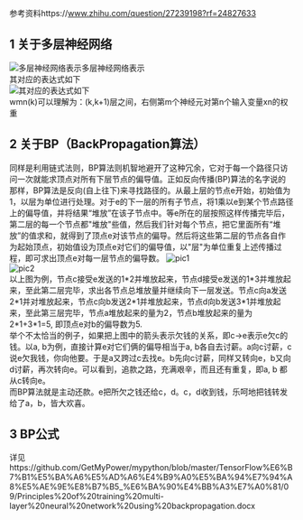 参考资料https://www.zhihu.com/question/27239198?rf=24827633  
## 1 关于多层神经网络

![多层神经网络表示](https://pic4.zhimg.com/80/808254232cd4983cac374c5cc2a1fc87_hd.jpg)多层神经网络表示  
其对应的表达式如下  
![其对应的表达式如下](https://pic4.zhimg.com/80/e62889afe359c859e9a6a1ad2a432ebb_hd.jpg)  
wmn(k)可以理解为：(k,k+1)层之间，右侧第m个神经元对第n个输入变量xn的权重


## 2 关于BP（BackPropagation算法）

同样是利用链式法则，BP算法则机智地避开了这种冗余，它对于每一个路径只访问一次就能求顶点对所有下层节点的偏导值。正如反向传播(BP)算法的名字说的那样，BP算法是反向(自上往下)来寻找路径的。从最上层的节点e开始，初始值为1，以层为单位进行处理。对于e的下一层的所有子节点，将1乘以e到某个节点路径上的偏导值，并将结果“堆放”在该子节点中。等e所在的层按照这样传播完毕后，第二层的每一个节点都"堆放"些值，然后我们针对每个节点，把它里面所有“堆放”的值求和，就得到了顶点e对该节点的偏导。然后将这些第二层的节点各自作为起始顶点，初始值设为顶点e对它们的偏导值，以"层"为单位重复上述传播过程，即可求出顶点e对每一层节点的偏导数。
![pic1](https://pic2.zhimg.com/80/ee59254c9432b47cfcc3b11eab3e5984_hd.jpg)  
![pic2](https://pic4.zhimg.com/80/986aacfebb87f4e9573fa2fe87f439d1_hd.jpg)  
以上图为例，节点c接受e发送的1\*2并堆放起来，节点d接受e发送的1\*3并堆放起来，至此第二层完毕，求出各节点总堆放量并继续向下一层发送。节点c向a发送2\*1并对堆放起来，节点c向b发送2\*1并堆放起来，节点d向b发送3\*1并堆放起来，至此第三层完毕，节点a堆放起来的量为2，节点b堆放起来的量为2\*1+3\*1=5, 即顶点e对b的偏导数为5.  
举个不太恰当的例子，如果把上图中的箭头表示欠钱的关系，即c→e表示e欠c的钱。以a, b为例，直接计算e对它们俩的偏导相当于a, b各自去讨薪。a向c讨薪，c说e欠我钱，你向他要。于是a又跨过c去找e。b先向c讨薪，同样又转向e，b又向d讨薪，再次转向e。可以看到，追款之路，充满艰辛，而且还有重复，即a, b 都从c转向e。  
而BP算法就是主动还款。e把所欠之钱还给c，d。c，d收到钱，乐呵地把钱转发给了a，b，皆大欢喜。  

## 3 BP公式
详见https://github.com/GetMyPower/mypython/blob/master/TensorFlow%E6%B7%B1%E5%BA%A6%E5%AD%A6%E4%B9%A0%E5%BA%94%E7%94%A8%E5%AE%9E%E8%B7%B5_%E6%BA%90%E4%BB%A3%E7%A0%81/09/Principles%20of%20training%20multi-layer%20neural%20network%20using%20backpropagation.docx
